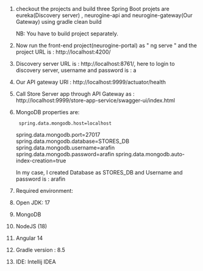 1. checkout the projects and build three Spring Boot projets are eureka(Discovery server) , neurogine-api and neurogine-gateway(Our Gateway) using 
   gradle clean build
   
   NB: You have to build project separately.
   
2. Now run the front-end project(neurogine-portal) as " ng serve " and the project URL is : http://localhost:4200/

3. Discovery server URL is : http://localhost:8761/, here to login to discovery server, username and password is : a

4. Our API gateway URl : http://localhost:9999/actuator/health

5. Call Store Server app through API Gateway as : http://localhost:9999/store-app-service/swagger-ui/index.html

6. MongoDB properties are: 

        spring.data.mongodb.host=localhost
	spring.data.mongodb.port=27017
	spring.data.mongodb.database=STORES_DB
	spring.data.mongodb.username=arafin
	spring.data.mongodb.password=arafin
	spring.data.mongodb.auto-index-creation=true
	
	In my case, I created Database as STORES_DB and
	Username and password is : arafin
	
5. Required environment: 

  1. Open JDK: 17
  2. MongoDB
  3. NodeJS (18)
  4. Angular 14
  5. Gradle version : 8.5
  6. IDE: Intellij IDEA
  

